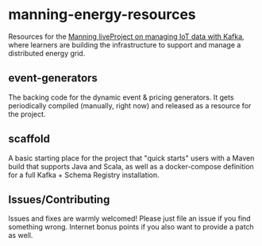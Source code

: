 # manning-energy-resources

Resources for the [Manning liveProject on managing IoT data with Kafka](https://www.manning.com/liveproject/managing-a-distributed-electrical-grid-in-real-time-with-kafka?a_aid=jesse&a_bid=78d8f6d2), where learners are building the infrastructure to support and manage a distributed energy grid.

## event-generators

The backing code for the dynamic event & pricing generators. It gets periodically compiled (manually, right now) and released as a resource for the project.

## scaffold

A basic starting place for the project that "quick starts" users with a Maven build that supports Java and Scala, as well as a docker-compose definition for a full Kafka + Schema Registry installation.

## Issues/Contributing

Issues and fixes are warmly welcomed! Please just file an issue if you find something wrong. Internet bonus points if you also want to provide a patch as well.
